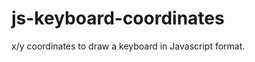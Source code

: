 js-keyboard-coordinates
=======================

x/y coordinates to draw a keyboard in Javascript format.
